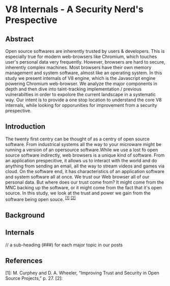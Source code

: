 # V8 Internals - A Security Nerd's Prespective

## Abstract
Open source softwares are inherently trusted by users & developers. This is especially true for modern web-browsers like Chromium, which touches user's personal data very frequently. However, browsers are hard to secure, inherently complex machines. Most browsers have their own memory management and system software, almost like an operating system. In this study we present internals of V8 engine, which is the Javascript engine powering Chromium web-browser. We analyze the major components in depth and then dive into taint-tracking implementation / previous vulnerabilties in order to expolore the current landscape in a systematic way. Our intent is to provide a one stop location to understand the core V8 internals, while looking for opporunities for improvement from a security prespective. 

## Introduction
The twenty first centry can be thought of as a centry of open source software. From industrical systems all the way to your microware might be running a version of an opersource software.While we use a lost fo open source software indirectly, web browsers is a unique kind of software. From an application prespecitive, it allows us to interact with the world and do anything from sending an email, all the way to stream videos and games via cloud. On the software end, it has characteristics of an application software and system software all at once.
We trust our Web browser all of our personal data. But where does our trust come from? It might come from the MNC backing up the software, or it might come from the fact that it's open source. In this study, we look at the trust and power we gain from the software being open souce.
<sup>[[1]](#1)</sup>
<sup>[[2]](#2)</sup>

## Background

## Internals

// a sub-heading (###) for each major topic in our posts

## References
[1]: M. Curphey and D. A. Wheeler, “Improving Trust and Security in Open Source Projects,” p. 27.
[2]: